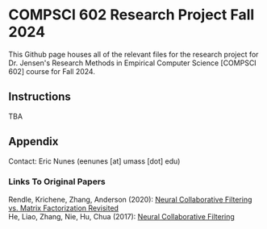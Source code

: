 # COMPSCI 602 Research Project Fall 2024
This Github page houses all of the relevant files for the research project for Dr. Jensen's Research Methods in Empirical Computer Science [COMPSCI 602] course for Fall 2024.

## Instructions
TBA

## Appendix
Contact: Eric Nunes (eenunes [at] umass [dot] edu)  

### Links To Original Papers
Rendle, Krichene, Zhang, Anderson (2020): [Neural Collaborative Filtering vs. Matrix Factorization Revisited](https://doi.org/10.1145/3383313.3412488)  
He, Liao, Zhang, Nie, Hu, Chua (2017): [Neural Collaborative Filtering](https://doi.org/10.1145/3038912.3052569)
